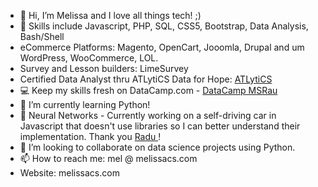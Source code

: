 - 👋 Hi, I’m Melissa and I love all things tech! ;)
- 👀 Skills include Javascript, PHP, SQL, CSS5, Bootstrap, Data Analysis, Bash/Shell
- eCommerce Platforms: Magento, OpenCart, Jooomla, Drupal and um WordPress, WooCommerce, LOL.
- Survey and Lesson builders: LimeSurvey
- Certified Data Analyst thru ATLytiCS Data for Hope: <a href="https://atlytics.org/units/education/">ATLytiCS</a>
- :computer: Keep my skills fresh on DataCamp.com - <a href="https://www.datacamp.com/portfolio/melissa-s-rau">DataCamp MSRau</a>                                         
- 🌱 I’m currently learning Python!
- 🌱 Neural Networks - Currently working on a self-driving car in Javascript that doesn't use libraries so I can better understand their implementation. Thank you <a href="https://www.linkedin.com/in/radu-mariescu-istodor-4629301b8/"> Radu </a>!
- 💞️ I’m looking to collaborate on data science projects using Python.
- 📫 How to reach me: mel @ melissacs.com
- Website: melissacs.com
<!---
melrauinaz/melrauinaz is a ✨ special ✨ repository because its `README.md` (this file) appears on your GitHub profile.
You can click the Preview link to take a look at your changes..
--->
